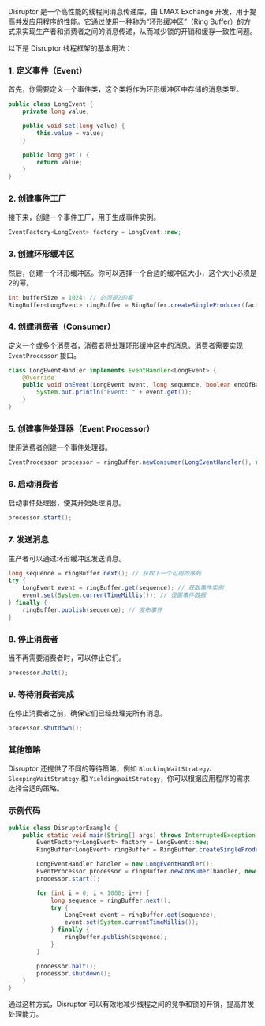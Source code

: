 Disruptor 是一个高性能的线程间消息传递库，由 LMAX Exchange 开发，用于提高并发应用程序的性能。它通过使用一种称为“环形缓冲区”（Ring Buffer）的方式来实现生产者和消费者之间的消息传递，从而减少锁的开销和缓存一致性问题。

以下是 Disruptor 线程框架的基本用法：

### 1. 定义事件（Event）

首先，你需要定义一个事件类，这个类将作为环形缓冲区中存储的消息类型。

```java
public class LongEvent {
    private long value;

    public void set(long value) {
        this.value = value;
    }

    public long get() {
        return value;
    }
}
```

### 2. 创建事件工厂

接下来，创建一个事件工厂，用于生成事件实例。

```java
EventFactory<LongEvent> factory = LongEvent::new;
```

### 3. 创建环形缓冲区

然后，创建一个环形缓冲区。你可以选择一个合适的缓冲区大小，这个大小必须是2的幂。

```java
int bufferSize = 1024; // 必须是2的幂
RingBuffer<LongEvent> ringBuffer = RingBuffer.createSingleProducer(factory, bufferSize);
```

### 4. 创建消费者（Consumer）

定义一个或多个消费者，消费者将处理环形缓冲区中的消息。消费者需要实现 `EventProcessor` 接口。

```java
class LongEventHandler implements EventHandler<LongEvent> {
    @Override
    public void onEvent(LongEvent event, long sequence, boolean endOfBatch) {
        System.out.println("Event: " + event.get());
    }
}
```

### 5. 创建事件处理器（Event Processor）

使用消费者创建一个事件处理器。

```java
EventProcessor processor = ringBuffer.newConsumer(LongEventHandler(), new YieldingWaitStrategy());
```

### 6. 启动消费者

启动事件处理器，使其开始处理消息。

```java
processor.start();
```

### 7. 发送消息

生产者可以通过环形缓冲区发送消息。

```java
long sequence = ringBuffer.next(); // 获取下一个可用的序列
try {
    LongEvent event = ringBuffer.get(sequence); // 获取事件实例
    event.set(System.currentTimeMillis()); // 设置事件数据
} finally {
    ringBuffer.publish(sequence); // 发布事件
}
```

### 8. 停止消费者

当不再需要消费者时，可以停止它们。

```java
processor.halt();
```

### 9. 等待消费者完成

在停止消费者之前，确保它们已经处理完所有消息。

```java
processor.shutdown();
```

### 其他策略

Disruptor 还提供了不同的等待策略，例如 `BlockingWaitStrategy`、`SleepingWaitStrategy` 和 `YieldingWaitStrategy`，你可以根据应用程序的需求选择合适的策略。

### 示例代码

```java
public class DisruptorExample {
    public static void main(String[] args) throws InterruptedException {
        EventFactory<LongEvent> factory = LongEvent::new;
        RingBuffer<LongEvent> ringBuffer = RingBuffer.createSingleProducer(factory, 1024);

        LongEventHandler handler = new LongEventHandler();
        EventProcessor processor = ringBuffer.newConsumer(handler, new YieldingWaitStrategy());
        processor.start();

        for (int i = 0; i < 1000; i++) {
            long sequence = ringBuffer.next();
            try {
                LongEvent event = ringBuffer.get(sequence);
                event.set(System.currentTimeMillis());
            } finally {
                ringBuffer.publish(sequence);
            }
        }

        processor.halt();
        processor.shutdown();
    }
}
```

通过这种方式，Disruptor 可以有效地减少线程之间的竞争和锁的开销，提高并发处理能力。